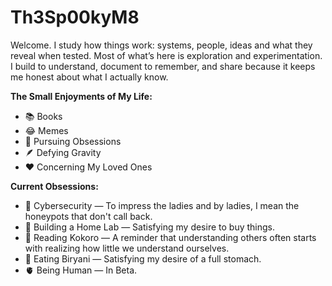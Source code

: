 # Th3Sp00kyM8

Welcome. I study how things work: systems, people, ideas and what they reveal when tested. Most of what’s here is exploration and experimentation. I build to understand, document to remember, and share because it keeps me honest about what I actually know.

**The Small Enjoyments of My Life:**

- 📚 Books
- 😂 Memes
- 💭 Pursuing Obsessions 
- 🪶 Defying Gravity
- ❤️ Concerning My Loved Ones

**Current Obsessions:**

- 🔐 Cybersecurity — To impress the ladies and by ladies, I mean the honeypots that don't call back.
- 🧠 Building a Home Lab — Satisfying my desire to buy things. 
- 📖 Reading Kokoro — A reminder that understanding others often starts with realizing how little we understand ourselves.
- 🍛 Eating Biryani — Satisfying my desire of a full stomach.
- 🫀 Being Human — In Beta.
